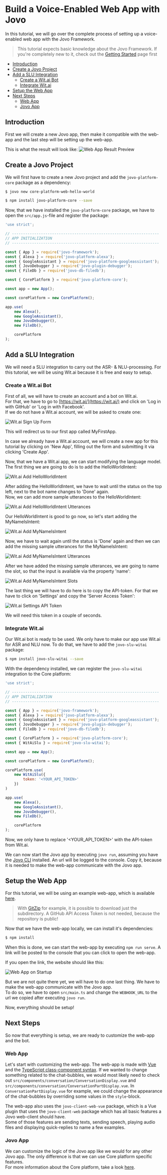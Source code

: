 # Build a Voice-Enabled Web App with Jovo

In this tutorial, we will go over the complete process of setting up a voice-enabled web app with the Jovo Framework.

> This tutorial expects basic knowledge about the Jovo Framework. If you're completely new to it, check out the [Getting Started](https://www.jovo.tech/docs/quickstart) page first

* [Introduction](#introduction)
* [Create a Jovo Project](#create-a-jovo-project)
* [Add a SLU Integration](#add-a-slu-integration)
    - [Create a Wit.ai Bot](#create-a-witai-bot)
    - [Integrate Wit.ai](#integrate-witai)
* [Setup the Web App](#setup-the-web-app)
* [Next Steps](#next-steps)
    - [Web App](#web-app)
    - [Jovo App](#jovo-app)
    
## Introduction
First we will create a new Jovo app, then make it compatible with the web-app and the last step will be setting up the web-app.

This is what the result will look like:
![Web App Result Preview](img/webapp-result.png)


## Create a Jovo Project
We will first have to create a new Jovo project and add the `jovo-platform-core` package as a dependency:
```sh
$ jovo new core-platform-web-hello-world

$ npm install jovo-platform-core --save
```

Now, that we have installed the `jovo-platform-core` package, we have to open the `src/app.js`-file and register the package:
```javascript
'use strict';

// ------------------------------------------------------------------
// APP INITIALIZATION
// ------------------------------------------------------------------

const { App } = require('jovo-framework');
const { Alexa } = require('jovo-platform-alexa');
const { GoogleAssistant } = require('jovo-platform-googleassistant');
const { JovoDebugger } = require('jovo-plugin-debugger');
const { FileDb } = require('jovo-db-filedb');

const { CorePlatform } = require('jovo-platform-core');

const app = new App();

const corePlatform = new CorePlatform();

app.use(
    new Alexa(),
    new GoogleAssistant(),
    new JovoDebugger(),
    new FileDb(),

    corePlatform
);
```

## Add a SLU Integration
We will need a SLU integration to carry out the ASR- & NLU-processing. For this tutorial, we will be using Wit.ai because it is free and easy to setup.

### Create a Wit.ai Bot

First of all, we will have to create an account and a bot on Wit.ai. \
For that, we have to go to [https://wit.ai/](https://wit.ai/) and click on 'Log in with GitHub' or 'Log in with Facebook'. \
If we do not have a Wit.ai account, we will be asked to create one:

![Wit.ai Sign Up Form](img/witai-register.png)

This will redirect us to our first app called MyFirstApp.

In case we already have a Wit.ai account, we will create a new app for this tutorial by clicking on 'New App', filling out the form and submitting it via clicking 'Create App'.

Now, that we have a Wit.ai app, we can start modifying the language model. 
The first thing we are going to do is to add the HelloWorldIntent:

![Wit.ai Add HelloWorldIntent](img/witai-add-helloworldintent.gif)

After adding the HelloWorldIntent, we have to wait until the status on the top left, next to the bot name changes to 'Done' again. \
Now, we can add more sample utterances to the HelloWorldIntent:

![Wit.ai Add HelloWorldIntent Utterances](img/witai-add-helloworldintent-utterances.gif)

Our HelloWorldIntent is good to go now, so let's start adding the MyNameIsIntent:

![Wit.ai Add MyNameIsIntent](img/witai-add-mynameisintent.gif)

Now, we have to wait again until the status is 'Done' again and then we can add the missing sample utterances for the MyNameIsIntent:

![Wit.ai Add MyNameIsIntent Utterances](img/witai-add-mynameisintent-utterances.gif)

After we have added the missing sample utterances, we are going to name the slot, so that the input is available via the property 'name':

![Wit.ai Add MyNameIsIntent Slots](img/witai-add-mynameisintent-slots.gif)

The last thing we will have to do here is to copy the API-token. For that we have to click on 'Settings' and copy the 'Server Access Token':

![Wit.ai Settings API Token](img/witai-settings-api-token.gif)

We will need this token in a couple of seconds.

### Integrate Wit.ai

Our Wit.ai bot is ready to be used. We only have to make our app use Wit.ai for ASR and NLU now.
To do that, we have to add the `jovo-slu-witai` package:

```sh
$ npm install jovo-slu-witai --save
```

With the dependency installed, we can register the `jovo-slu-witai` integration to the Core platform:

```javascript
'use strict';

// ------------------------------------------------------------------
// APP INITIALIZATION
// ------------------------------------------------------------------

const { App } = require('jovo-framework');
const { Alexa } = require('jovo-platform-alexa');
const { GoogleAssistant } = require('jovo-platform-googleassistant');
const { JovoDebugger } = require('jovo-plugin-debugger');
const { FileDb } = require('jovo-db-filedb');

const { CorePlatform } = require('jovo-platform-core');
const { WitAiSlu } = require('jovo-slu-witai');

const app = new App();

const corePlatform = new CorePlatform();

corePlatform.use(
    new WitAiSlu({
        token: '<YOUR_API_TOKEN>'
    })
)

app.use(
    new Alexa(),
    new GoogleAssistant(),
    new JovoDebugger(),
    new FileDb(),

    corePlatform
);
```

Now, we only have to replace '<YOUR_API_TOKEN>' with the API-token from Wit.ai.

We can now start the Jovo app by executing `jovo run`, assuming you have the [Jovo CLI](https://www.jovo.tech/docs/cli) installed.
An url will be logged to the console. Copy it, because it is needed to make the web-app communicate with the Jovo app.

## Setup the Web App
For this tutorial, we will be using an example web-app, which is available [here](https://github.com/jovotech/jovo-framework/tree/master/examples/typescript/core-platform-clients/vue/one-pager).

>  With [GitZip](https://kinolien.github.io/gitzip/) for example, it is possible to download just the subdirectory. A GitHub API Access Token is not needed, because the repository is public!

Now that we have the web-app locally, we can install it's dependencies:

```sh
$ npm install
```

When this is done, we can start the web-app by executing `npm run serve`. 
A link will be posted to the console that you can click to open the web-app.

If you open the link, the website should like this:

![Web App on Startup](img/webapp-startup.png)

But we are not quite there yet, we will have to do one last thing. We have to make the web-app communicate with the Jovo app. \
To do so, we have to open `src/main.ts` and change the `WEBHOOK_URL` to the url we copied after executing `jovo run`.

Now, everything should be setup!

## Next Steps

So now that everything is setup, we are ready to customize the web-app and the bot.

### Web App
Let's start with customizing the web-app. The web-app is made with [Vue](https://vuejs.org/v2/guide/index.html) and the [TypeScript class-component syntax](https://vuejs.org/v2/guide/typescript.html#Class-Style-Vue-Components).
If we wanted to change something related to the chat-bubbles, we would most likely need to check out `src/components/conversation/ConversationDisplay.vue` and `src/components/conversation/ConversationPartDisplay.vue`.
In `ConversationPartDisplay.vue` for example, we could change the appearance of the chat-bubbles by overriding some values in the `style`-block.

The web-app also uses the `jovo-client-web-vue` package, which is a Vue plugin that uses the `jovo-client-web` package which has all basic features a Jovo web-client should have. \
Some of those features are sending texts, sending speech, playing audio files and displaying quick-replies to name a few examples.

### Jovo App
We can customize the logic of the Jovo app like we would for any other Jovo app. The only difference is that we can use Core platform specific features. \
For more information about the Core platform, take a look [here]().
